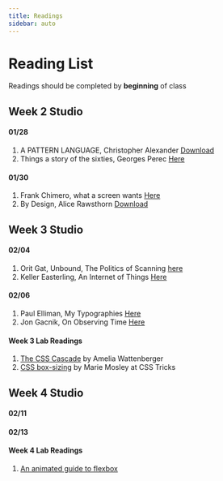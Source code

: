 ```yaml
---
title: Readings
sidebar: auto
---
```


# Reading List

Readings should be completed by <b>beginning</b> of class

## Week 2 Studio

#### 01/28

1. A PATTERN LANGUAGE, Christopher Alexander [Download](../patternlanguage.pdf)
2. Things a story of the sixties, Georges Perec [Here](https://issuu.com/de_repente/docs/things__a_story_of_the_sixties__a_m)

#### 01/30

1. Frank Chimero, what a screen wants [Here](https://frankchimero.com/writing/what-screens-want/)
2. By Design, Alice Rawsthorn [Download](../By-Design.pdf)

## Week 3 Studio

#### 02/04

1. Orit Gat, Unbound, The Politics of Scanning [here](https://rhizome.org/editorial/2014/oct/9/unbound-politics-scanning/)
2. Keller Easterling, An Internet of Things [Here](https://www.e-flux.com/journal/31/68189/an-internet-of-things/)

#### 02/06

1. Paul Elliman, My Typographies [Here](https://www.are.na/block/6086004)
2. Jon Gacnik, On Observing Time [Here](https://jongacnik.com/text/on-observing-time)

#### Week 3 Lab Readings

1. [The CSS Cascade](https://wattenberger.com/blog/css-cascade) by Amelia Wattenberger
2. [CSS box-sizing](https://css-tricks.com/box-sizing/) by Marie Mosley at CSS Tricks

## Week 4 Studio

#### 02/11

#### 02/13

#### Week 4 Lab Readings

1. [An animated guide to flexbox](https://www.freecodecamp.org/news/an-animated-guide-to-flexbox-d280cf6afc35/)
